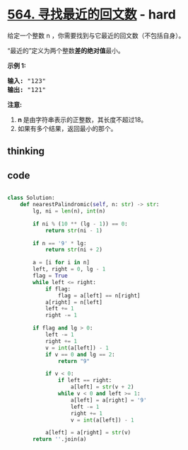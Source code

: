 # [564. 寻找最近的回文数](https://leetcode-cn.com/problems/find-the-closest-palindrome) - hard

<p>给定一个整数 n ，你需要找到与它最近的回文数（不包括自身）。</p>

<p>&ldquo;最近的&rdquo;定义为两个整数<strong>差的绝对值</strong>最小。</p>

<p><strong>示例 1:</strong></p>

<pre>
<strong>输入:</strong> &quot;123&quot;
<strong>输出:</strong> &quot;121&quot;
</pre>

<p><strong>注意:</strong></p>

<ol>
	<li><strong>n </strong>是由字符串表示的正整数，其长度不超过18。</li>
	<li>如果有多个结果，返回最小的那个。</li>
</ol>


## thinking

## code

```python

class Solution:
    def nearestPalindromic(self, n: str) -> str:
        lg, ni = len(n), int(n)

        if ni % (10 ** (lg - 1)) == 0:
            return str(ni - 1)

        if n == '9' * lg:
            return str(ni + 2)

        a = [i for i in n]
        left, right = 0, lg - 1
        flag = True
        while left <= right:
            if flag:
                flag = a[left] == n[right]
            a[right] = n[left]
            left += 1
            right -= 1

        if flag and lg > 0:
            left -= 1
            right += 1
            v = int(a[left]) - 1
            if v == 0 and lg == 2:
                return "9"

            if v < 0:
                if left == right:
                    a[left] = str(v + 2)
                while v < 0 and left >= 1:
                    a[left] = a[right] = '9'
                    left -= 1
                    right += 1
                    v = int(a[left]) - 1

            a[left] = a[right] = str(v)
        return ''.join(a)

```